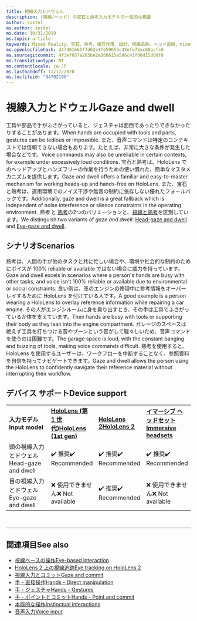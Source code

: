 ```yaml
---
title: 視線入力とドウェル
description: (視線/ヘッド) の宝石と熟考入力モデルの一般的な概要
author: sostel
ms.author: sostel
ms.date: 10/31/2019
ms.topic: article
keywords: Mixed Reality、宝石、熟考、相互作用、設計、視線追跡、ヘッド追跡、mixed reality ヘッドセット、windows mixed reality ヘッドセット、virtual reality ヘッドセット、HoloLens、MRTK、Mixed Reality Toolkit
ms.openlocfilehash: d47401b65f7d62e1fe59655c42efe72ac68acfc6
ms.sourcegitcommit: 4f3ef057a285be2e260615e5d6c41f00d15d08f8
ms.translationtype: MT
ms.contentlocale: ja-JP
ms.lasthandoff: 11/17/2020
ms.locfileid: "94702198"
---
```

# <a name="gaze-and-dwell"></a><span data-ttu-id="dac9a-104">視線入力とドウェル</span><span class="sxs-lookup"><span data-stu-id="dac9a-104">Gaze and dwell</span></span>

<span data-ttu-id="dac9a-105">工具や部品で手がふさがっていると、ジェスチャは面倒であったりできなかったりすることがあります。</span><span class="sxs-lookup"><span data-stu-id="dac9a-105">When hands are occupied with tools and parts, gestures can be tedious or impossible.</span></span>
<span data-ttu-id="dac9a-106">また、音声コマンドは特定のコンテキストでは信頼できない場合もあります。たとえば、非常に大きな条件が発生した場合などです。</span><span class="sxs-lookup"><span data-stu-id="dac9a-106">Voice commands may also be unreliable in certain contexts, for example under excessively loud conditions.</span></span>
<span data-ttu-id="dac9a-107">宝石と熟考は、HoloLens でのヘッドアップとハンズフリーの作業を行うための使い慣れた、簡単なマスタメカニズムを提供します。</span><span class="sxs-lookup"><span data-stu-id="dac9a-107">Gaze and dwell offers a familiar and easy-to-master mechanism for working heads-up and hands-free on HoloLens.</span></span>
<span data-ttu-id="dac9a-108">また、宝石と熟考は、運用環境でのノイズ干渉や無音の制約に依存しない優れたフォールバックです。</span><span class="sxs-lookup"><span data-stu-id="dac9a-108">Additionally, gaze and dwell is a great fallback which is independent of noise interference or silence constraints in the operating environment.</span></span>
<span data-ttu-id="dac9a-109">_熟考_ と [熟考](gaze-and-dwell-head.md)の2つのバリエーションと、[視線と熟考](gaze-and-dwell-eyes.md)を区別しています。</span><span class="sxs-lookup"><span data-stu-id="dac9a-109">We distinguish two variants of _gaze and dwell_: [Head-gaze and dwell](gaze-and-dwell-head.md) and [Eye-gaze and dwell](gaze-and-dwell-eyes.md).</span></span>

## <a name="scenarios"></a><span data-ttu-id="dac9a-110">シナリオ</span><span class="sxs-lookup"><span data-stu-id="dac9a-110">Scenarios</span></span>

<span data-ttu-id="dac9a-111">熟考は、人間の手が他のタスクと共に忙しい場合や、環境や社会的な制約のためにボイスが 100% reliable or available ではない場合に威力を持っています。</span><span class="sxs-lookup"><span data-stu-id="dac9a-111">Gaze and dwell excels in scenarios where a person's hands are busy with other tasks, and voice isn't 100% reliable or available due to environmental or social constraints.</span></span>
<span data-ttu-id="dac9a-112">良い例は、車のエンジンの修理中に参考情報をオーバーレイするために HoloLens を付けている人です。</span><span class="sxs-lookup"><span data-stu-id="dac9a-112">A good example is a person wearing a HoloLens to overlay reference information while repairing a car engine.</span></span>
<span data-ttu-id="dac9a-113">その人がエンジンルームに身を乗り出すとき、その手は工具でふさがっているか体を支えています。</span><span class="sxs-lookup"><span data-stu-id="dac9a-113">Their hands are busy with tools or supporting their body as they lean into the engine compartment.</span></span>
<span data-ttu-id="dac9a-114">ガレージのスペースは絶えず工具を打ちつける音やブーンという音がして騒々しいため、音声コマンドを使うのは困難です。</span><span class="sxs-lookup"><span data-stu-id="dac9a-114">The garage space is loud, with the constant banging and buzzing of tools, making voice commands difficult.</span></span>
<span data-ttu-id="dac9a-115">熟考を使用すると、HoloLens を使用するユーザーは、ワークフローを中断することなく、参照資料を自信を持ってナビゲートできます。</span><span class="sxs-lookup"><span data-stu-id="dac9a-115">Gaze and dwell allows the person using the HoloLens to confidently navigate their reference material without interrupting their workflow.</span></span>

## <a name="device-support"></a><span data-ttu-id="dac9a-116">デバイス サポート</span><span class="sxs-lookup"><span data-stu-id="dac9a-116">Device support</span></span>

<table>
    <colgroup>
    <col width="25%" />
    <col width="25%" />
    <col width="25%" />
    <col width="25%" />
    </colgroup>
    <tr>
        <td><span data-ttu-id="dac9a-117"><strong>入力モデル</strong></span><span class="sxs-lookup"><span data-stu-id="dac9a-117"><strong>Input model</strong></span></span></td>
        <td><span data-ttu-id="dac9a-118"><a href="../hololens-hardware-details.md"><strong>HoloLens (第 1 世代)</strong></a></span><span class="sxs-lookup"><span data-stu-id="dac9a-118"><a href="../hololens-hardware-details.md"><strong>HoloLens (1st gen)</strong></a></span></span></td>
        <td><span data-ttu-id="dac9a-119"><a href="https://docs.microsoft.com/hololens/hololens2-hardware"><strong>HoloLens 2</strong></span><span class="sxs-lookup"><span data-stu-id="dac9a-119"><a href="https://docs.microsoft.com/hololens/hololens2-hardware"><strong>HoloLens 2</strong></span></span></td>
        <td><span data-ttu-id="dac9a-120"><a href="../discover/immersive-headset-hardware-details.md"><strong>イマーシブ ヘッドセット</strong></a></span><span class="sxs-lookup"><span data-stu-id="dac9a-120"><a href="../discover/immersive-headset-hardware-details.md"><strong>Immersive headsets</strong></a></span></span></td>
    </tr>
     <tr>
        <td><span data-ttu-id="dac9a-121">頭の視線入力とドウェル</span><span class="sxs-lookup"><span data-stu-id="dac9a-121">Head-gaze and dwell</span></span></td>
        <td><span data-ttu-id="dac9a-122">✔️ 推奨</span><span class="sxs-lookup"><span data-stu-id="dac9a-122">✔️ Recommended</span></span></td>
        <td><span data-ttu-id="dac9a-123">✔️ 推奨</span><span class="sxs-lookup"><span data-stu-id="dac9a-123">✔️ Recommended</span></span></td>
        <td><span data-ttu-id="dac9a-124">✔️ 推奨</span><span class="sxs-lookup"><span data-stu-id="dac9a-124">✔️ Recommended</span></span></td>
    </tr>
     <tr>
        <td><span data-ttu-id="dac9a-125">目の視線入力とドウェル</span><span class="sxs-lookup"><span data-stu-id="dac9a-125">Eye-gaze and dwell</span></span></td>
        <td><span data-ttu-id="dac9a-126">❌ 使用できません</span><span class="sxs-lookup"><span data-stu-id="dac9a-126">❌ Not available</span></span></td>
        <td><span data-ttu-id="dac9a-127">✔️ 推奨</span><span class="sxs-lookup"><span data-stu-id="dac9a-127">✔️ Recommended</span></span></td>
        <td><span data-ttu-id="dac9a-128">❌ 使用できません</span><span class="sxs-lookup"><span data-stu-id="dac9a-128">❌ Not available</span></span></td>
    </tr>
</table>


<br>

---

 ## <a name="see-also"></a><span data-ttu-id="dac9a-129">関連項目</span><span class="sxs-lookup"><span data-stu-id="dac9a-129">See also</span></span>
* [<span data-ttu-id="dac9a-130">視線ベースの操作</span><span class="sxs-lookup"><span data-stu-id="dac9a-130">Eye-based interaction</span></span>](eye-gaze-interaction.md)
* [<span data-ttu-id="dac9a-131">HoloLens 2 上の視線追跡</span><span class="sxs-lookup"><span data-stu-id="dac9a-131">Eye tracking on HoloLens 2</span></span>](eye-tracking.md)
* [<span data-ttu-id="dac9a-132">視線入力とコミット</span><span class="sxs-lookup"><span data-stu-id="dac9a-132">Gaze and commit</span></span>](gaze-and-commit.md)
* [<span data-ttu-id="dac9a-133">手 - 直接操作</span><span class="sxs-lookup"><span data-stu-id="dac9a-133">Hands - Direct manipulation</span></span>](direct-manipulation.md)
* [<span data-ttu-id="dac9a-134">手 - ジェスチャ</span><span class="sxs-lookup"><span data-stu-id="dac9a-134">Hands - Gestures</span></span>](gaze-and-commit.md#composite-gestures)
* [<span data-ttu-id="dac9a-135">手 - ポイントとコミット</span><span class="sxs-lookup"><span data-stu-id="dac9a-135">Hands - Point and commit</span></span>](point-and-commit.md)
* [<span data-ttu-id="dac9a-136">本能的な操作</span><span class="sxs-lookup"><span data-stu-id="dac9a-136">Instinctual interactions</span></span>](interaction-fundamentals.md)
* [<span data-ttu-id="dac9a-137">音声入力</span><span class="sxs-lookup"><span data-stu-id="dac9a-137">Voice input</span></span>](voice-input.md)
